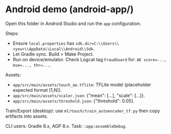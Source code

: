 # Android demo (android-app/)

Open this folder in Android Studio and run the `app` configuration.

Steps:
- Ensure `local.properties` has `sdk.dir=C:\\Users\\<you>\\AppData\\Local\\Android\\Sdk`.
- Let Gradle sync. Build > Make Project.
- Run on device/emulator. Check Logcat tag `FraudGuard` for: `AE score=..., mse=..., thr=...`.

Assets:
- `app/src/main/assets/touch_ae.tflite`: TFLite model (placeholder expected format [1,N]).
- `app/src/main/assets/scaler.json`: {"mean": [...], "scale": [...]}.
- `app/src/main/assets/threshold.json`: {"threshold": 0.05}.

Train/Export (desktop): use `ml/touch/train_autoencoder_tf.py` then copy artifacts into assets.

CLI users: Gradle 8.x, AGP 8.x. Task: `:app:assembleDebug`.
